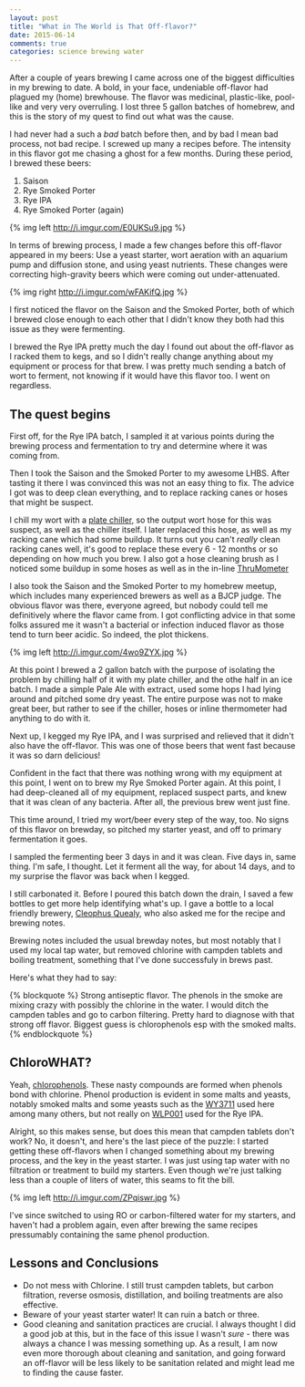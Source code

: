 ```yaml
---
layout: post
title: "What in The World is That Off-flavor?"
date: 2015-06-14
comments: true
categories: science brewing water
---
```


After a couple of years brewing I came across one of the biggest difficulties
in my brewing to date. A bold, in your face, undeniable off-flavor had plagued
my (home) brewhouse. The flavor was medicinal, plastic-like, pool-like and very
very overruling. I lost three 5 gallon batches of homebrew, and this is the
story of my quest to find out what was the cause.

<!--more-->

I had never had a such a *bad* batch before then, and by bad I mean bad
process, not bad recipe. I screwed up many a recipes before. The intensity in
this flavor got me chasing a ghost for a few months. During these period, I
brewed these beers:

1. Saison
2. Rye Smoked Porter
3. Rye IPA
4. Rye Smoked Porter (again)

{% img left http://i.imgur.com/E0UKSu9.jpg %}

In terms of brewing process, I made a few changes before this off-flavor
appeared in my beers: Use a yeast starter, wort aeration with an aquarium pump
and diffusion stone, and using yeast nutrients. These changes were correcting
high-gravity beers which were coming out under-attenuated.

{% img right http://i.imgur.com/wFAKifQ.jpg %}

I first noticed the flavor on the Saison and the Smoked Porter, both of which I
brewed close enough to each other that I didn't know they both had this
issue as they were fermenting.

I brewed the Rye IPA pretty much the day I found out about the off-flavor as
I racked them to kegs, and so I didn't really change anything about my
equipment or process for that brew. I was pretty much sending a batch of wort
to ferment, not knowing if it would have this flavor too. I went on
regardless.

## The quest begins

First off, for the Rye IPA batch, I sampled it at various points during the
brewing process and fermentation to try and determine where it was coming from.

Then I took the Saison and the Smoked Porter to my awesome LHBS. After tasting
it there I was convinced this was not an easy thing to fix. The advice I got
was to deep clean everything, and to replace racking canes or hoses that might
be suspect.

I chill my wort with a [plate
chiller](http://www.blichmannengineering.com/products/therminator), so the
output wort hose for this was suspect, as well as the chiller itself. I later
replaced this hose, as well as my racking cane which had some buildup. It turns
out you can't *really* clean racking canes well, it's good to replace these
every 6 - 12 months or so depending on how much you brew. I also got a hose
cleaning brush as I noticed some buildup in some hoses as well as in the
in-line [ThruMometer](http://www.blichmannengineering.com/products/thrumometer)

I also took the Saison and the Smoked Porter to my homebrew meetup, which
includes many experienced brewers as well as a BJCP judge. The obvious flavor
was there, everyone agreed, but nobody could tell me definitively where the
flavor came from. I got conflicting advice in that some folks assured me it
wasn't a bacterial or infection induced flavor as those tend to turn beer
acidic. So indeed, the plot thickens.

{% img left http://i.imgur.com/4wo9ZYX.jpg %}

At this point I brewed a 2 gallon batch with the purpose of isolating the
problem by chilling half of it with my plate chiller, and the othe half in an
ice batch. I made a simple Pale Ale with extract, used some hops I had lying
around and pitched some dry yeast. The entire purpose was not to make great
beer, but rather to see if the chiller, hoses or inline thermometer had
anything to do with it.


Next up, I kegged my Rye IPA, and I was surprised and relieved that it didn't
also have the off-flavor. This was one of those beers that went fast because it
was so darn delicious!

Confident in the fact that there was nothing wrong with my equipment at this
point, I went on to brew my Rye Smoked Porter again. At this point, I had
deep-cleaned all of my equipment, replaced suspect parts, and knew that it was
clean of any bacteria. After all, the previous brew went just fine.

This time around, I tried my wort/beer every step of the way, too. No signs of
this flavor on brewday, so pitched my starter yeast, and off to primary
fermentation it goes.

I sampled the fermenting beer 3 days in and it was clean. Five days in, same
thing. I'm safe, I thought. Let it ferment all the way, for about 14 days, and
to my surprise the flavor was back when I kegged.

I still carbonated it. Before I poured this batch down the drain, I saved a few
bottles to get more help identifying what's up. I gave a bottle to a local
friendly brewery, [Cleophus Quealy](http://www.cleoph.us/), who also asked me
for the recipe and brewing notes.

Brewing notes included the usual brewday notes, but most notably that I used my
local tap water, but removed chlorine with campden tablets and boiling
treatment, something that I've done successfuly in brews past.

Here's what they had to say:

{% blockquote %}
Strong antiseptic flavor. The phenols in the smoke are mixing crazy with possibly the chlorine in the water.  I would ditch the campden tables and go to carbon filtering. Pretty hard to diagnose with that strong off flavor. Biggest guess is chlorophenols esp with the smoked malts.
{% endblockquote %}

## ChloroWHAT?

Yeah, [chlorophenols](https://en.wikipedia.org/wiki/Chlorophenol). These nasty
compounds are formed when phenols bond with chlorine. Phenol production is
evident in some malts and yeasts, notably smoked malts and some yeasts such as
the [WY3711](https://www.wyeastlab.com/rw_yeaststrain_detail.cfm?ID=199among)
used here among many others, but not really on
[WLP001](http://www.whitelabs.com/yeast/wlp001-california-ale-yeast) used for
the Rye IPA.

Alright, so this makes sense, but does this mean that campden tablets don't
work? No, it doesn't, and here's the last piece of the puzzle: I started
getting these off-flavors when I changed something about my brewing process,
and the key in the yeast starter. I was just using tap water with no filtration
or treatment to build my starters. Even though we're just talking less than a
couple of liters of water, this seams to fit the bill.

{% img left http://i.imgur.com/ZPqiswr.jpg %}

I've since switched to using RO or carbon-filtered water for my starters, and
haven't had a problem again, even after brewing the same recipes pressumably
containing the same phenol production.

## Lessons and Conclusions

* Do not mess with Chlorine. I still trust campden tablets, but carbon
  filtration, reverse osmosis, distillation, and boiling treatments are also
  effective.
* Beware of your yeast starter water! It can ruin a batch or three.
* Good cleaning and sanitation practices are crucial. I always thought I did a
  good job at this, but in the face of this issue I wasn't *sure* - there was
  always a chance I was messing something up. As a result, I am now even more
  thorough about cleaning and sanitation, and going forward an off-flavor will
  be less likely to be sanitation related and might lead me to finding the
  cause faster.
